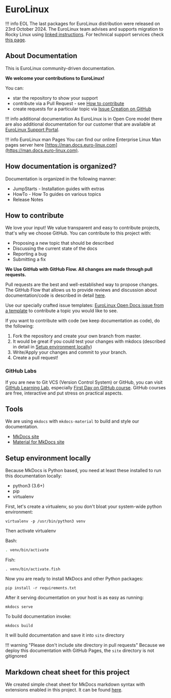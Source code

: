 # EuroLinux

!!! info EOL
    The last packages for EuroLinux distribution were released on 23rd October 2024.
    The EuroLinux team advises and supports migration to Rocky Linux using [linked instructions](https://docs.euro-linux.com/HowTo/migrate_to_rocky_linux/).
    For technical support services check [this page](https://euro-linux.com/en/software/technical-support/).

## About Documentation
This is EuroLinux community-driven documentation.

**We welcome your contributions to EuroLinux!**

You can:

- star the repository to show your support
- contribute via a Pull Request - see [How to contribute](#how-to-contribute)
- create requests for a particular topic via [Issue Creation on
  GitHub](https://github.com/EuroLinux/eurolinux-open-docs/issues/new/choose)



!!! info additional documentation
    As EuroLinux is in Open Core model there are also additional documentation
    for our customer that are available at [EuroLinux Support
    Portal](https://support.euro-linux.com).


!!! info EuroLinux man Pages
    You can find our online Enterprise Linux Man pages server here
    [https://man.docs.euro-linux.com](https://man.docs.euro-linux.com).


## How documentation is organized?

Documentation is organized in the following manner:

- JumpStarts - Installation guides with extras
- HowTo - How To guides on various topics
- Release Notes

## How to contribute

We love your input! We value transparent and easy to contribute projects, that's
why we choose GitHub. You can contribute to this project with:

- Proposing a new topic that should be described
- Discussing the current state of the docs
- Reporting a bug
- Submitting a fix

**We Use GitHub with GitHub Flow. All changes are made through pull requests.**

Pull requests are the best and well-established way to propose changes. The
GitHub Flow that allows us to provide reviews and discussion about documentation/code
is described in detail [here](https://docs.github.com/en/get-started/quickstart/github-flow).

Use our specially crafted issue templates: [EuroLinux Open Docs issue from a
template](https://github.com/EuroLinux/eurolinux-open-docs/issues/new/choose) to
contribute a topic you would like to see.

If you want to contribute with code (we keep documentation as code), do the
following:

1. Fork the repository and create your own branch from master.
2. It would be great if you could test your changes with mkdocs (described in
   detail in [Setup environment locally](#setup-environment-locally))
3. Write/Apply your changes and commit to your branch.
4. Create a pull request!

### GitHub Labs

If you are new to Git VCS (Version Control System) or GitHub, you can visit
[GitHub Learning Lab](https://lab.github.com/), especially [First Day on GitHub
course](https://lab.github.com/githubtraining/first-day-on-github).  GitHub
courses are free, interactive and put stress on practical aspects.

## Tools
We are using `mkdocs` with `mkdocs-material` to build and style our
documentation.

- [MkDocs site](https://mkdocs.readthedocs.io/en/stable/)
- [Material for MkDocs site](https://squidfunk.github.io/mkdocs-material/)


## Setup environment locally

Because MkDocs is Python based, you need at least these installed to run this
documentation locally:

- python3 (3.6+)
- pip
- virtualenv

First, let's create a virtualenv, so you don't bloat your system-wide python
environment:
```
virtualenv -p /usr/bin/python3 venv
```

Then activate virtualenv

Bash:
```bash
. venv/bin/activate
```

Fish:
```fish
. venv/bin/activate.fish
```

Now you are ready to install MkDocs and other Python packages:
```
pip install -r requirements.txt
```

After it serving documentation on your host is as easy as running:
```
mkdocs serve
```

To build documentation invoke:
```
mkdocs build
```

It will build documentation and save it into `site` directory

!!! warning "Please don't include site directory in pull requests"
    Because we deploy this documentation with GitHub Pages, the `site`
    directory is not gitignored


## Markdown cheat sheet for this project
We created simple cheat sheet for MkDocs markdown syntax with extensions
enabled in this project. It can be found
[here](HowTo/z-documentation-markdown.md).
